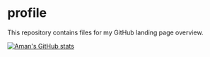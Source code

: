 # profile
This repository contains files for my GitHub landing page overview.


[![Aman's GitHub stats](https://github-readme-stats.vercel.app/api?username=amanagarwal19&hide=contribs,prs&count_private=true&show_icons=true&include_all_commits=true&custom_title=Aman's&nbsp;Github&nbsp;Stats)](https://github.com/amanagarwal19/github-readme-stats)
